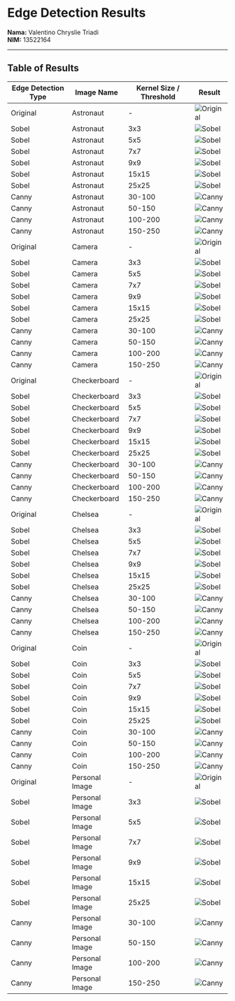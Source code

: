 # Edge Detection Results
**Nama:** Valentino Chryslie Triadi  
**NIM:** 13522164  

---

## Table of Results
| Edge Detection Type | Image Name     | Kernel Size / Threshold | Result                                                          |
| ------------------- | -------------- | ----------------------- | --------------------------------------------------------------- |
| Original            | Astronaut      | -                       | ![Original](output/astronaut_original_image.png)                |
| Sobel               | Astronaut      | 3x3                     | ![Sobel](<output/astronaut_sobel_(3x3_kernel).png>)             |
| Sobel               | Astronaut      | 5x5                     | ![Sobel](<output/astronaut_sobel_(5x5_kernel).png>)             |
| Sobel               | Astronaut      | 7x7                     | ![Sobel](<output/astronaut_sobel_(7x7_kernel).png>)             |
| Sobel               | Astronaut      | 9x9                     | ![Sobel](<output/astronaut_sobel_(9x9_kernel).png>)             |
| Sobel               | Astronaut      | 15x15                   | ![Sobel](<output/astronaut_sobel_(15x15_kernel).png>)           |
| Sobel               | Astronaut      | 25x25                   | ![Sobel](<output/astronaut_sobel_(25x25_kernel).png>)           |
| Canny               | Astronaut      | 30-100                  | ![Canny](<output/astronaut_canny_(threshold_30-100).png>)       |
| Canny               | Astronaut      | 50-150                  | ![Canny](<output/astronaut_canny_(threshold_50-150).png>)       |
| Canny               | Astronaut      | 100-200                 | ![Canny](<output/astronaut_canny_(threshold_100-200).png>)      |
| Canny               | Astronaut      | 150-250                 | ![Canny](<output/astronaut_canny_(threshold_150-250).png>)      |
| Original            | Camera         | -                       | ![Original](output/camera_original_image.png)                   |
| Sobel               | Camera         | 3x3                     | ![Sobel](<output/camera_sobel_(3x3_kernel).png>)                |
| Sobel               | Camera         | 5x5                     | ![Sobel](<output/camera_sobel_(5x5_kernel).png>)                |
| Sobel               | Camera         | 7x7                     | ![Sobel](<output/camera_sobel_(7x7_kernel).png>)                |
| Sobel               | Camera         | 9x9                     | ![Sobel](<output/camera_sobel_(9x9_kernel).png>)                |
| Sobel               | Camera         | 15x15                   | ![Sobel](<output/camera_sobel_(15x15_kernel).png>)              |
| Sobel               | Camera         | 25x25                   | ![Sobel](<output/camera_sobel_(25x25_kernel).png>)              |
| Canny               | Camera         | 30-100                  | ![Canny](<output/camera_canny_(threshold_30-100).png>)          |
| Canny               | Camera         | 50-150                  | ![Canny](<output/camera_canny_(threshold_50-150).png>)          |
| Canny               | Camera         | 100-200                 | ![Canny](<output/camera_canny_(threshold_100-200).png>)         |
| Canny               | Camera         | 150-250                 | ![Canny](<output/camera_canny_(threshold_150-250).png>)         |
| Original            | Checkerboard   | -                       | ![Original](output/checkerboard_original_image.png)             |
| Sobel               | Checkerboard   | 3x3                     | ![Sobel](<output/checkerboard_sobel_(3x3_kernel).png>)          |
| Sobel               | Checkerboard   | 5x5                     | ![Sobel](<output/checkerboard_sobel_(5x5_kernel).png>)          |
| Sobel               | Checkerboard   | 7x7                     | ![Sobel](<output/checkerboard_sobel_(7x7_kernel).png>)          |
| Sobel               | Checkerboard   | 9x9                     | ![Sobel](<output/checkerboard_sobel_(9x9_kernel).png>)          |
| Sobel               | Checkerboard   | 15x15                   | ![Sobel](<output/checkerboard_sobel_(15x15_kernel).png>)        |
| Sobel               | Checkerboard   | 25x25                   | ![Sobel](<output/checkerboard_sobel_(25x25_kernel).png>)        |
| Canny               | Checkerboard   | 30-100                  | ![Canny](<output/checkerboard_canny_(threshold_30-100).png>)    |
| Canny               | Checkerboard   | 50-150                  | ![Canny](<output/checkerboard_canny_(threshold_50-150).png>)    |
| Canny               | Checkerboard   | 100-200                 | ![Canny](<output/checkerboard_canny_(threshold_100-200).png>)   |
| Canny               | Checkerboard   | 150-250                 | ![Canny](<output/checkerboard_canny_(threshold_150-250).png>)   |
| Original            | Chelsea        | -                       | ![Original](output/chelsea_original_image.png)                  |
| Sobel               | Chelsea        | 3x3                     | ![Sobel](<output/chelsea_sobel_(3x3_kernel).png>)               |
| Sobel               | Chelsea        | 5x5                     | ![Sobel](<output/chelsea_sobel_(5x5_kernel).png>)               |
| Sobel               | Chelsea        | 7x7                     | ![Sobel](<output/chelsea_sobel_(7x7_kernel).png>)               |
| Sobel               | Chelsea        | 9x9                     | ![Sobel](<output/chelsea_sobel_(9x9_kernel).png>)               |
| Sobel               | Chelsea        | 15x15                   | ![Sobel](<output/chelsea_sobel_(15x15_kernel).png>)             |
| Sobel               | Chelsea        | 25x25                   | ![Sobel](<output/chelsea_sobel_(25x25_kernel).png>)             |
| Canny               | Chelsea        | 30-100                  | ![Canny](<output/chelsea_canny_(threshold_30-100).png>)         |
| Canny               | Chelsea        | 50-150                  | ![Canny](<output/chelsea_canny_(threshold_50-150).png>)         |
| Canny               | Chelsea        | 100-200                 | ![Canny](<output/chelsea_canny_(threshold_100-200).png>)        |
| Canny               | Chelsea        | 150-250                 | ![Canny](<output/chelsea_canny_(threshold_150-250).png>)        |
| Original            | Coin           | -                       | ![Original](output/coin_original_image.png)                     |
| Sobel               | Coin           | 3x3                     | ![Sobel](<output/coin_sobel_(3x3_kernel).png>)                  |
| Sobel               | Coin           | 5x5                     | ![Sobel](<output/coin_sobel_(5x5_kernel).png>)                  |
| Sobel               | Coin           | 7x7                     | ![Sobel](<output/coin_sobel_(7x7_kernel).png>)                  |
| Sobel               | Coin           | 9x9                     | ![Sobel](<output/coin_sobel_(9x9_kernel).png>)                  |
| Sobel               | Coin           | 15x15                   | ![Sobel](<output/coin_sobel_(15x15_kernel).png>)                |
| Sobel               | Coin           | 25x25                   | ![Sobel](<output/coin_sobel_(25x25_kernel).png>)                |
| Canny               | Coin           | 30-100                  | ![Canny](<output/coin_canny_(threshold_30-100).png>)            |
| Canny               | Coin           | 50-150                  | ![Canny](<output/coin_canny_(threshold_50-150).png>)            |
| Canny               | Coin           | 100-200                 | ![Canny](<output/coin_canny_(threshold_100-200).png>)           |
| Canny               | Coin           | 150-250                 | ![Canny](<output/coin_canny_(threshold_150-250).png>)           |
| Original            | Personal Image | -                       | ![Original](output/personal_image_original_image.png)           |
| Sobel               | Personal Image | 3x3                     | ![Sobel](<output/personal_image_sobel_(3x3_kernel).png>)        |
| Sobel               | Personal Image | 5x5                     | ![Sobel](<output/personal_image_sobel_(5x5_kernel).png>)        |
| Sobel               | Personal Image | 7x7                     | ![Sobel](<output/personal_image_sobel_(7x7_kernel).png>)        |
| Sobel               | Personal Image | 9x9                     | ![Sobel](<output/personal_image_sobel_(9x9_kernel).png>)        |
| Sobel               | Personal Image | 15x15                   | ![Sobel](<output/personal_image_sobel_(15x15_kernel).png>)      |
| Sobel               | Personal Image | 25x25                   | ![Sobel](<output/personal_image_sobel_(25x25_kernel).png>)      |
| Canny               | Personal Image | 30-100                  | ![Canny](<output/personal_image_canny_(threshold_30-100).png>)  |
| Canny               | Personal Image | 50-150                  | ![Canny](<output/personal_image_canny_(threshold_50-150).png>)  |
| Canny               | Personal Image | 100-200                 | ![Canny](<output/personal_image_canny_(threshold_100-200).png>) |
| Canny               | Personal Image | 150-250                 | ![Canny](<output/personal_image_canny_(threshold_150-250).png>) |
